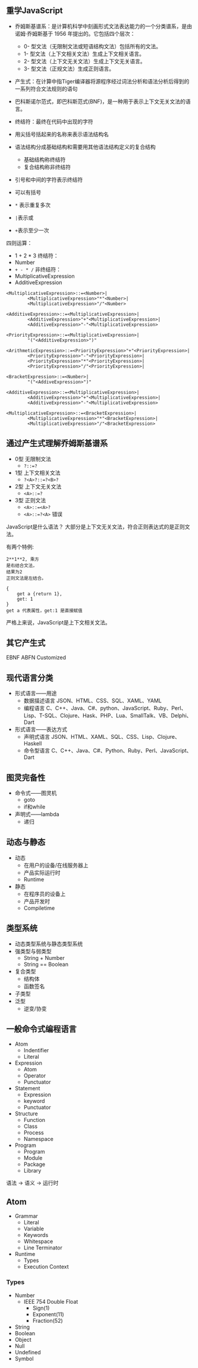## 重学JavaScript

- 乔姆斯基谱系：是计算机科学中刻画形式文法表达能力的一个分类谱系，是由诺姆·乔姆斯基于 1956 年提出的。它包括四个层次：
    - 0- 型文法（无限制文法或短语结构文法）包括所有的文法。
    - 1- 型文法（上下文相关文法）生成上下文相关语言。
    - 2- 型文法（上下文无关文法）生成上下文无关语言。
    - 3- 型文法（正规文法）生成正则语言。

- 产生式：在计算中指Tiger编译器将源程序经过词法分析和语法分析后得到的一系列符合文法规则的语句
- 巴科斯诺尔范式，即巴科斯范式(BNF)，是一种用于表示上下文无关文法的语言。
- 终结符：最终在代码中出现的字符

- 用尖括号括起来的名称来表示语法结构名
- 语法结构分成基础结构和需要用其他语法结构定义的复合结构
    - 基础结构称终结符
    - 复合结构称非终结符
- 引号和中间的字符表示终结符
- 可以有括号
- `*` 表示重复多次
- `|`表示或
- `+`表示至少一次

四则运算：
- 1 + 2 * 3
终结符：
- Number
- `+ - * /`
非终结符：
- MultiplicativeExpression
- AdditiveExpression

```
<MultiplicativeExpression>::=<Number>|
        <MultiplicativeExpression>"*"<Number>|
        <MultiplicativeExpression>"/"<Number>

<AdditiveExpression>::=<MultiplicativeExpression>|
        <AdditiveExpression>"+"<MultiplicativeExpression>|
        <AdditiveExpression>"-"<MultiplicativeExpression>

<PriorityExpression>::=<MultiplicativeExpression>|
        "("<AdditiveExpression>")"

<ArithmeticExpression>::=<PriorityExpression>"+"<PriorityExpression>|
        <PriorityExpression>"-"<PriorityExpression>|
        <PriorityExpression>"*"<PriorityExpression>|
        <PriorityExpression>"/"<PriorityExpression>|
```

```
<BracketExpression>::=<Number>|
        "("<AddiveExpression>")"

<AdditiveExpression>::=<MultiplicativeExpression>|
        <AdditiveExpression>"+"<MultiplicativeExpression>|
        <AdditiveExpression>"-"<MultiplicativeExpression>

<MultiplicativeExpression>::=<BracketExpression>|
        <MultiplicativeExpression>"*"<BracketExpression>|
        <MultiplicativeExpression>"/"<BracketExpression>
```

## 通过产生式理解乔姆斯基谱系
- 0型 无限制文法
    - `?::=?`
- 1型 上下文相关文法
    - `?<A>?::=?<B>?`
- 2型 上下文无关文法
    - `<A>::=?`
- 3型 正则文法
    - `<A>::=<A>?`
    - `<A>::=?<A>` 错误

JavaScript是什么语法？
大部分是上下文无关文法，符合正则表达式的是正则文法。

有两个特例:

```
2**1**2, 乘方
是右结合文法，
结果为2
正则文法是左结合。
```
```
{
    get a {return 1},
    get: 1
}
get a 代表属性，get:1 是直接赋值
```

严格上来说，JavaScript是上下文相关文法。

## 其它产生式
EBNF ABFN Customized

## 现代语言分类
- 形式语言——用途
    - 数据描述语言
    JSON、HTML、CSS、SQL、XAML、YAML
    - 编程语言
    C、C++、Java、C#、python、JavaScript、Ruby、Perl、Lisp、T-SQL、Clojure、Hask、PHP、Lua、SmallTalk、VB、Delphi、Dart
- 形式语言——表达方式
    - 声明式语言
    JSON、HTML、XAML、SQL、CSS、Lisp、Clojure、Haskell
    - 命令型语言
    C、C++、Java、C#、Python、Ruby、Perl、JavaScript、Dart

## 图灵完备性
- 命令式——图灵机
    - goto
    - if和while
- 声明式——lambda
    - 递归

## 动态与静态
- 动态
    - 在用户的设备/在线服务器上
    - 产品实际运行时
    - Runtime
- 静态
    - 在程序员的设备上
    - 产品开发时
    - Compiletime

## 类型系统
- 动态类型系统与静态类型系统
- 强类型与弱类型
    - String + Number
    - String == Boolean
- 复合类型
    - 结构体
    - 函数签名
- 子类型
- 泛型
    - 逆变/协变

## 一般命令式编程语言
- Atom
    - Indentifier
    - Literal
- Expression
    - Atom
    - Operator
    - Punctuator
- Statement
    - Expression
    - keyword
    - Punctuator
- Structure
    - Function
    - Class
    - Process
    - Namespace
- Program
    - Program
    - Module
    - Package
    - Library 

语法 -> 语义 -> 运行时

## Atom
- Grammar
    - Literal
    - Variable
    - Keywords
    - Whitespace
    - Line Terminator
- Runtime
    - Types
    - Execution Context
### Types
- Number
    - IEEE 754 Double Float
        - Sign(1)
        - Exponent(11)
        - Fraction(52)
- String
- Boolean
- Object
- Null
- Undefined
- Symbol
